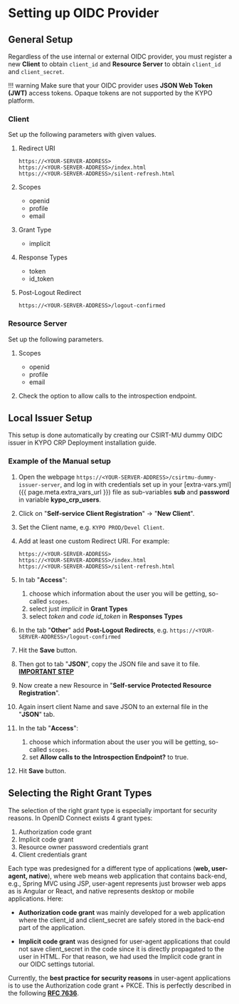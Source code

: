 # Setting up OIDC Provider

## General Setup

Regardless of the use internal or external OIDC provider, you must register a new **Client** to obtain `client_id` and **Resource Server** to obtain `client_id` and `client_secret`. 

!!! warning
    Make sure that your OIDC provider uses **JSON Web Token (JWT)** access tokens. Opaque tokens are not supported by the KYPO platform. 


### Client
Set up the following parameters with given values. 

1. Redirect URI

    ```
    https://<YOUR-SERVER-ADDRESS>
    https://<YOUR-SERVER-ADDRESS>/index.html
    https://<YOUR-SERVER-ADDRESS>/silent-refresh.html
    ```

2. Scopes
    * openid
    * profile
    * email

3. Grant Type 
    * implicit

4. Response Types
    * token
    * id_token

5. Post-Logout Redirect 

    ```
    https://<YOUR-SERVER-ADDRESS>/logout-confirmed
    ```


### Resource Server
Set up the following parameters. 

1. Scopes

    * openid
    * profile 
    * email

2. Check the option to allow calls to the introspection endpoint.

## Local Issuer Setup
    
This setup is done automatically by creating our CSIRT-MU dummy OIDC issuer in KYPO CRP Deployment installation guide.

### Example of the Manual setup

1. Open the webpage `https://<YOUR-SERVER-ADDRESS>/csirtmu-dummy-issuer-server`, and log in with credentials set up in your [extra-vars.yml]({{ page.meta.extra_vars_url }}) file as sub-variables **sub** and **password** in variable **kypo_crp_users**.
2. Click on "**Self-service Client Registration**" -> "**New Client**".
3. Set the Client name, e.g. `KYPO PROD/Devel Client`.
4. Add at least one custom Redirect URI. For example: 
    ```
    https://<YOUR-SERVER-ADDRESS>
    https://<YOUR-SERVER-ADDRESS>/index.html
    https://<YOUR-SERVER-ADDRESS>/silent-refresh.html
    ```

5. In tab "**Access**":
    1. choose which information about the user you will be getting, so-called `scopes`.
    2. select just *implicit* in **Grant Types**
    3. select *token* and *code id_token* in **Responses Types**
6. In the tab "**Other**" add **Post-Logout Redirects**, e.g. `https://<YOUR-SERVER-ADDRESS>/logout-confirmed`

7. Hit the **Save** button.
8. Then got to tab "**JSON**", copy the JSON file and save it to file. <u>**IMPORTANT STEP**</u>
9. Now create a new Resource in "**Self-service Protected Resource Registration**".
10. Again insert client Name and save JSON to an external file in the "**JSON**" tab.
11. In the tab "**Access**": 
     1. choose which information about the user you will be getting, so-called `scopes`.
     2. set **Allow calls to the Introspection Endpoint?** to true. 
12. Hit **Save** button.

## Selecting the Right Grant Types
The selection of the right grant type is especially important for security reasons. In OpenID Connect exists 4 grant types:

1. Authorization code grant 
2. Implicit code grant
3. Resource owner password credentials grant
4. Client credentials grant

Each type was predesigned for a different type of applications (**web, user-agent, native**), where web means web application that contains back-end, e.g., Spring MVC using JSP, user-agent represents just browser web apps as is Angular or React, and native represents desktop or mobile applications. Here: 

* **Authorization code grant** was mainly developed for a web application where the client_id and client_secret are safely stored in the back-end part of the application.

* **Implicit code grant** was designed for user-agent applications that could not save client_secret in the code since it is directly propagated to the user in HTML. For that reason, we had used the Implicit code grant in our OIDC settings tutorial.

Currently, the **best practice for security reasons** in user-agent applications is to use the Authorization code grant + PKCE. This is perfectly described in the following [**RFC 7636**](https://tools.ietf.org/html/rfc7636).
